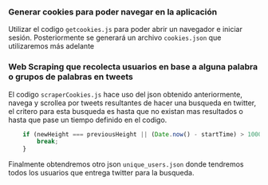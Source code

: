 ### Generar cookies para poder navegar en la aplicación
Utilizar el codigo `getcookies.js` para poder abrir un navegador e iniciar sesión. Posteriormente se generará un archivo `cookies.json` que utilizaremos más adelante
### Web Scraping que recolecta usuarios en base a alguna palabra o grupos de palabras en tweets
El codigo `scraperCookies.js` hace uso del json obtenido anteriormente, navega y scrollea por tweets resultantes de hacer una busqueda en twitter, el critero para esta busqueda es hasta que no existan mas resultados o hasta que pase un tiempo definido en el codigo.
```js
    if (newHeight === previousHeight || (Date.now() - startTime) > 10000) {
        break; 
    }
```
Finalmente obtendremos otro json `unique_users.json` donde tendremos todos los usuarios que entrega twitter para la busqueda.

